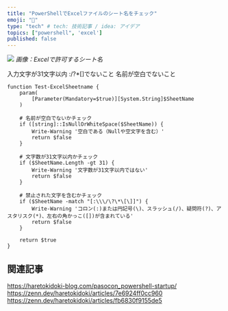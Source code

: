 ```yaml
---
title: "PowerShellでExcelファイルのシート名をチェック"
emoji: "🌟"
type: "tech" # tech: 技術記事 / idea: アイデア
topics: ["powershell", 'excel']
published: false
---
```


![](https://storage.googleapis.com/zenn-user-upload/ec7312f11040-20240624.png)
*画像：Excelで許可するシート名*

入力文字が31文字以内
:\/?*[]でないこと
名前が空白でないこと

```powershell:
function Test-ExcelSheetname {
    param(
        [Parameter(Mandatory=$true)][System.String]$SheetName
    )
    
    # 名前が空白でないかチェック
    if ([string]::IsNullOrWhiteSpace($SheetName)) {
        Write-Warning '空白である（Nullや空文字を含む）'
        return $false
    }

    # 文字数が31文字以内かチェック
    if ($SheetName.Length -gt 31) {
        Write-Warning '文字数が31文字以内ではない'
        return $false
    }

    # 禁止された文字を含むかチェック
    if ($SheetName -match "[:\\\/\?\*\[\]]") {
        Write-Warning 'コロン(:)または円記号(\)、スラッシュ(/)、疑問符(?)、アスタリスク(*)、左右の角かっこ([])が含まれている'
        return $false
    }

    return $true
}
```

## 関連記事

https://haretokidoki-blog.com/pasocon_powershell-startup/
https://zenn.dev/haretokidoki/articles/7e6924ff0cc960
https://zenn.dev/haretokidoki/articles/fb6830f9155de5
